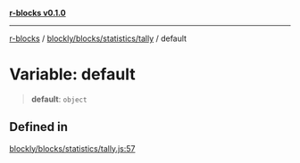 [**r-blocks v0.1.0**](../../../../../README.md)

---

[r-blocks](../../../../../modules.md) / [blockly/blocks/statistics/tally](../README.md) / default

# Variable: default

> **default**: `object`

## Defined in

[blockly/blocks/statistics/tally.js:57](https://github.com/DhyeyMavani2003/r-blocks/blob/3c6fd2c845ebaab7af1ba61c432e0fe34ef7f334/src/pages/modules/blockly/blocks/statistics/tally.js#L57)
